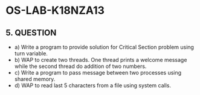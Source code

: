 # OS-LAB-K18NZA13
## 5. QUESTION
  - a) Write a program to provide solution for Critical Section problem using turn variable.
  - b) WAP to create two threads. One thread prints a welcome message while the second thread do addition of two numbers.
  - c) Write a program to pass message between two processes using shared memory.
  - d) WAP to read last 5 characters from a file using system calls.
